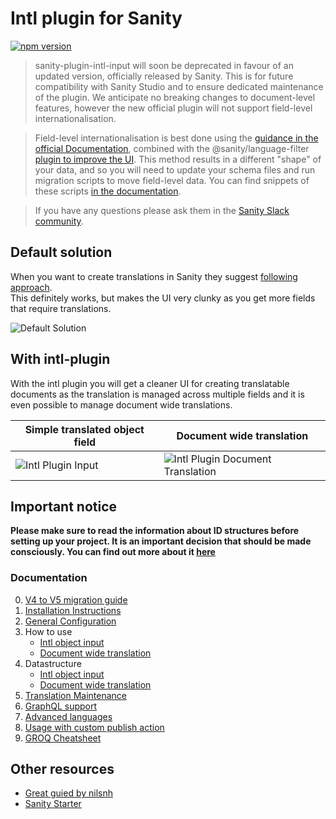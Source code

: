 # Intl plugin for Sanity
[![npm version](https://img.shields.io/npm/v/sanity-plugin-intl-input.svg?style=flat)](https://www.npmjs.com/package/sanity-plugin-intl-input)

> sanity-plugin-intl-input will soon be deprecated in favour of an updated version, officially released by Sanity. This is for future compatibility with Sanity Studio and to ensure dedicated maintenance of the plugin. We anticipate no breaking changes to document-level features, however the new official plugin will not support field-level internationalisation.

> Field-level internationalisation is best done using the [guidance in the official Documentation](https://www.sanity.io/docs/localization#cd568b11a09c), combined with the @sanity/language-filter [plugin to improve the UI](https://www.npmjs.com/package/@sanity/language-filter). This method results in a different "shape" of your data, and so you will need to update your schema files and run migration scripts to move field-level data. You can find snippets of these scripts [in the documentation](docs/object-level-migration.md).

> If you have any questions please ask them in the [Sanity Slack community](https://slack.sanity.io/).


## Default solution
When you want to create translations in Sanity they suggest [following approach](https://www.sanity.io/docs/localization).  
This definitely works, but makes the UI very clunky as you get more fields that require translations.  

![Default Solution](https://raw.githubusercontent.com/LiamMartens/sanity-plugin-intl-input/master/docs/img/default-solution.gif)  

## With intl-plugin
With the intl plugin you will get a cleaner UI for creating translatable documents as the translation is managed across multiple fields and it is even possible to manage document wide translations.  

| Simple translated object field | Document wide translation |
|-|-|
|![Intl Plugin Input](https://raw.githubusercontent.com/LiamMartens/sanity-plugin-intl-input/master/docs/img/intl-plugin.gif)|![Intl Plugin Document Translation](https://raw.githubusercontent.com/LiamMartens/sanity-plugin-intl-input/master/docs/img/intl-plugin-document.gif)|

## Important notice
**Please make sure to read the information about ID structures before setting up your project. It is an important decision that should be made consciously. You can find out more about it [here](docs/important-configuration.md)**

### Documentation
0. [V4 to V5 migration guide](docs/v4-v5-migration.md)
1. [Installation Instructions](docs/installation.md)
2. [General Configuration](docs/general-configuration.md)
3. How to use
    - [Intl object input](docs/usage-intl-object.md)
    - [Document wide translation](docs/usage-intl-doc.md)
4. Datastructure
    - [Intl object input](docs/datastructure-intl-object.md)
    - [Document wide translation](docs/datastructure-intl-doc.md)
5. [Translation Maintenance](docs/translation-maintenance.md)
6. [GraphQL support](docs/graphql-intl-doc.md)
7. [Advanced languages](docs/advanced-languages.md)
8. [Usage with custom publish action](docs/usage-with-custom-publish.md)
9. [GROQ Cheatsheet](/docs/groq-cheatsheet.md)
## Other resources
* [Great guied by nilsnh](https://nilsnh.no/2021/08/22/guide-localizing-sanity-cms-with-the-intl-input-plugin/)
* [Sanity Starter](https://www.sanity.io/create?template=sanity-io%2Fsanity-template-translation-examples)
